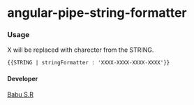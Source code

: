 # angular-pipe-string-formatter

### Usage

X will be replaced with charecter from the STRING.
```html
{{STRING | stringFormatter : 'XXXX-XXXX-XXXX-XXXX'}}
```

#### Developer
[Babu S.R](http://babu-sr.github.io/profile "Profile")
